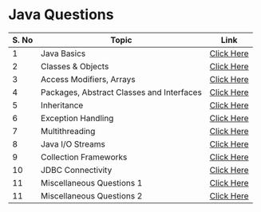 # Java Questions

| S. No | Topic                                     | Link                                                                     |
| ----- | ----------------------------------------- | ------------------------------------------------------------------------ |
| 1     | Java Basics                               | [Click Here](./1%20Basic%20Programs/)                                    |
| 2     | Classes & Objects                         | [Click Here](./2%20Classes%20%26%20Objects/)                             |
| 3     | Access Modifiers, Arrays                  | [Click Here](./3%20Access%20Modifiers%2C%20Arrays/)                      |
| 4     | Packages, Abstract Classes and Interfaces | [Click Here](./4%20Packages%2C%20Abstract%20Classes%20%26%20Interfaces/) |
| 5     | Inheritance                               | [Click Here](./5%20Inheritance/)                                         |
| 6     | Exception Handling                        | [Click Here](./6%20Exception%20Handling/)                                |
| 7     | Multithreading                            | [Click Here](./7%20Multithreading/)                                      |
| 8     | Java I/O Streams                          | [Click Here](./8%20IO%20Streams/)                                        |
| 9     | Collection Frameworks                     | [Click Here](./9%20Collection%20Frameworks/)                             |
| 10    | JDBC Connectivity                         | [Click Here](./10%20JDBC%20Connectivity/)                                |
| 11    | Miscellaneous Questions 1                 | [Click Here](./Miscellaneous%20Questions%201/)                           |
| 11    | Miscellaneous Questions 2                 | [Click Here](./Miscellaneous%20Questions%202/)                           |
